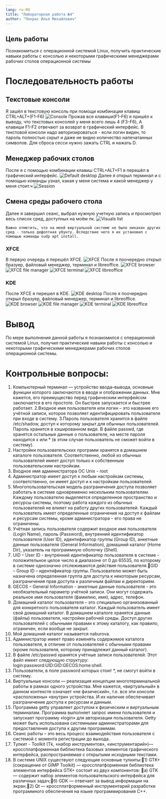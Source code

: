 ```yaml
---
lang: ru-RU
title: "Лабораторная работа №4"
author: "Покрас Илья Михайлович"
---
```


## Цель работы

Познакомиться с операционной системой Linux, получить практические навыки работы с консолью и некоторыми графическими менеджерами рабочих столов операционной
системы

# Последовательность работы
## Текстовые консоли
 Я зашёл в текстовую консоль при помощи комбинации клавиш CTRL+ALT+(F1-F6)
 ![Console](https://imgur.com/E6jn0WL.png)
 Прожав все клавиши(F1-F6) я пришёл к выводу, что текстовых консолей у меня всего лишь 4 (F3-F6),
 А клавиши F1-F2 отвечают за возврат в графический интерфейс. В текстовой консоли надо авторизироваться - если логин виден, то пароль полностью скрыт и даже не видно количество напечатанных символов. Для сброса сесси нужно зажать CTRL и нажать D.

## Менеджер рабочих столов
После я с помощью комбинации клавиш CTRL+ALT+F1 я перешёл в графический интерфейс.
![Default desktop](https://imgur.com/L9IIQ1g.png) 
Далее я открыл терминал и с помощью команды узнал, какая у меня система и какой менеджер у меня стоит.ч
![Session](https://imgur.com/jNslAig.png)

## Смена среды рабочего стола
Далее я завершил сеанс, выбрал нужную учетную запись и просмотрел весь список сред, доступных на моём пк.
![Visuals list](https://imgur.com/ybIcczH.png)
```
Важно отметить, что на моей виртуальной системе не было никаких других сред - только дефолтная убунту. Вследствие чего я их установил с помощью команды sudp apt install.
```
### XFCE
В первую очередь я перешёл XFCE.
![XFCE](https://imgur.com/06JocY5.png)
После я поочередно открыл бразуер, файловый менеджер, терминал и libreoffice.
![XFCE browser](https://imgur.com/T16tTqG.png)
![XFCE file manager](https://imgur.com/N2kXsZF.png)
![XFCE terminal](https://imgur.com/NV16k84.png)
![XFCE libreoffice](https://imgur.com/zojgRTd.png)

### KDE
После XFCE я перешел в KDE.
![KDE desktop](https://imgur.com/X5nGuKm.png)
После я поочередно открыл бразуер, файловый менеджер, терминал и libreoffice.
![KDE browser](https://imgur.com/YJ1yp5q.png)
![KDE file manager](https://imgur.com/FrDMhzw)
![KDE terminal](https://imgur.com/RXA2gKG.png)
![KDE libreoffice](https://imgur.com/D8zsRsE.png)

# Вывод
По мере выполнения данной работы я познакомился с операционной системой Linux, получил
практические навыки работы с консолью и некоторыми графическими менеджерами рабочих
столов операционной системы.

# Контрольные вопросы:
1. Компьютерный терминал — устройство ввода–вывода, основные функции которого заключаются в вводе и отображении данных. Мне кажется, его преимущество перед графическим интерфейсом заключается в его простоте. Он быстрее запускается и быстрее работает.
2.Входное имя пользователя или логин – это название его учётной записи, которое позволяет идентифицировать пользователя при входе в систему.
3.Пароль пользователя хранится в файле /etc/shadow, доступ к которому закрыт для обычных пользователей. Пароль хранится в хэшированном виде. В файле passwd, где хранятся остальные данные о пользователе, на месте пароля находится x или * (в этом случае пользователь не сможет войти в систему).
4. Настройки пользовательских программ хранятся в домашнем каталоге пользователя. Соответственно, любой из обычных пользователей имеет доступ только к собственным пользовательским настройкам. 
5. Входное имя администратора ОС Unix - root
6. Администратор имеет доступ к любым настройкам системы, соответственно, он имеет доступ и к настройкам пользователей.
7. Многопользовательская модель разграничения доступа позволяет работать в системе одновременно нескольким пользователям. Каждому пользователю выделяется определенное пространство и ресурсы системы, поэтому работа каждого из обычных пользователей не влияет на работу других пользователей. Каждый пользователь имеет определенные ограничения на доступ к файлам и ресурсам системы, кроме администратора – его права не ограничены. 
8. Учётная запись пользователя содержит входное имя пользователя (Login Name), пароль (Password), внутренний идентификатор пользователя (User ID), идентификатор группы (Group ID), анкетные данные пользователя (General Information), домашний каталог (Home Dir), указатель на программную оболочку (Shell).
9. UID – User ID - внутренний идентификатор пользователя в системе - положительное целое число в диапазоне от 0 до 65535, по которому в системе однозначно отслеживаются действия пользователя.GID – Group ID – идентификатор группы. Пользователю может быть назначена определенная группа для доступа к некоторым ресурсам, разграничения прав доступа к различным файлам и директориям.
10. GECOS – General Information - анкетные данные пользователя - это необязательный параметр учётной записи. Они могут содержать реальное имя пользователя (фамилию, имя), адрес, телефон.
11. Домашний каталог пользователя – это специально организованный для конкретного пользователя каталог. Каждый пользователь имеет свой домашний каталог. В домашнем каталоге хранятся данные (файлы) пользователя, настройки рабочей среды. Доступ других пользователей с обычными правами к этому каталогу, как правило, ограничен, если вообще не закрыт.
12. Мой домашний каталог называется naburova. 
13. Администратор имеет право изменять содержимое каталога пользователя, в отличие от пользователей с обычными правами (кроме пользователя, которому принадлежит данный каталог). 
14. В файле /etc/passwd хранятся учётные записи пользователей. Этот файл имеет следующую структуру: login:password:UID:GID:GECOS:home:shell.
15. Пользователи, в поле password которых стоит *, не смогут войти в систему. 
16. Виртуальные консоли — реализация концепции многотерминальной работы в рамках одного устройства. Мне кажется, «виртуальный» в данном контексте означает «не физический», т.е. все эти консоли «расположены» «внутри» устройства. И их наличие обеспечивает разграничение доступа к ресурсам и данным.
17. Программа getty управляет доступом к физическим и виртуальным терминалам. Программа выполняет запрос имени пользователя и запускает программу «login» для авторизации пользователя. Getty может быть использована системными администраторами для предоставления доступа к другим программам.
18. Сеанс работы – это весь процесс взаимодействия пользователя с системой с момента регистрации до выхода.
19. Тулкит - Toolkit (Tk, «набор инструментов», «инструментарий»)— кроссплатформенная библиотека базовых элементов графического интерфейса, распространяемая с открытыми исходными текстами.
20. В системе UNIX существуют следующие основные тулкиты:1) GTK+ (сокращение от GIMP Toolkit) — кроссплатформенная библиотека элементов интерфейса GTK+ состоит из двух компонентов: а) GTK — содержит набор элементов пользовательского интерфейса для различных задач;б) GDK — отвечает за вывод информации на экран.2) Qt — кроссплатформенный инструментарий разработки программного обеспечения на языке программирования C++.
